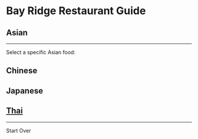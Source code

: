 # Bay Ridge Restaurant Guide
## Asian
---
Select a specific Asian food:
## Chinese
## Japanese
## [Thai]()
---
Start Over